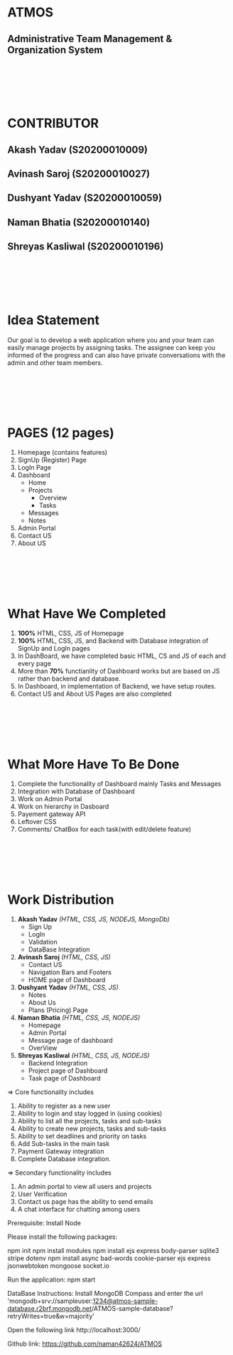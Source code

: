 
# ATMOS
## Administrative Team Management & Organization System

<p>&nbsp;</p>
<p>&nbsp;</p>
<p>&nbsp;</p>

# CONTRIBUTOR
## Akash Yadav (S20200010009)
## Avinash Saroj (S20200010027)
## Dushyant Yadav (S20200010059)
## Naman Bhatia (S20200010140)
## Shreyas Kasliwal (S20200010196)

<p>&nbsp;</p>
<p>&nbsp;</p>
<p>&nbsp;</p>

# Idea Statement
Our goal is to develop a web application where you and your team can easily manage projects by assigning tasks. The assignee can keep you informed of the progress and can also have private conversations with the admin and other team members.

<p>&nbsp;</p>
<p>&nbsp;</p>
<p>&nbsp;</p>

# PAGES (12 pages)
1. Homepage (contains features)
2. SignUp (Register) Page
3. LogIn Page
4. Dashboard
    - Home
    - Projects
        - Overview
        - Tasks
    - Messages
    - Notes
5. Admin Portal
6. Contact US
7. About US

<p>&nbsp;</p>
<p>&nbsp;</p>
<p>&nbsp;</p>

# What Have We Completed
1. **100%** HTML, CSS, JS of Homepage
2. **100%** HTML, CSS, JS, and Backend with Database integration of SignUp and LogIn pages
3. In DashBoard, we have completed basic HTML, CS and JS of each and every page
4. More than **70%** functianlity of Dashboard works but are based on JS rather than backend and database.
5. In Dashboard, in implementation of Backend, we have setup routes.
6. Contact US and About US Pages are also completed

<p>&nbsp;</p>
<p>&nbsp;</p>
<p>&nbsp;</p>

# What More Have To Be Done
1. Complete the functionality of Dashboard mainly Tasks and Messages
2. Integration with Database of Dashboard
3. Work on Admin Portal
4. Work on hierarchy in Dasboard
5. Payement gateway API
6. Leftover CSS
7. Comments/ ChatBox for each task(with edit/delete feature)


<p>&nbsp;</p>
<p>&nbsp;</p>
<p>&nbsp;</p>


# Work Distribution

1. **Akash Yadav** *(HTML, CSS, JS, NODEJS, MongoDb)*
    - Sign Up 
    - LogIn
    - Validation 
    - DataBase Integration
2. **Avinash Saroj** *(HTML, CSS, JS)*
    - Contact US
    - Navigation Bars and Footers
    - HOME page of Dashboard
3. **Dushyant Yadav** *(HTML, CSS, JS)*
    - Notes
    - About Us
    - Plans (Pricing) Page
4. **Naman Bhatia** *(HTML, CSS, JS, NODEJS)*
    - Homepage
    - Admin Portal
    - Message page of dashboard
    - OverView
5. **Shreyas Kasliwal** *(HTML, CSS, JS, NODEJS)*
    - Backend Integration
    - Project page of Dashboard
    - Task page of Dashboard

=> Core functionality includes
1. Ability to register as a new user
2. Ability to login and stay logged in (using cookies)
3. Ability to list all the projects, tasks and sub-tasks
4. Ability to create new projects, tasks and sub-tasks
5. Ability to set deadlines and priority on tasks
6. Add Sub-tasks in the main task
7. Payment Gateway integration
8. Complete Database integration.

=> Secondary functionality includes
1. An admin portal to view all users and projects
2. User Verification 
3. Contact us page has the ability to send emails
4. A chat interface for chatting among users


Prerequisite: Install Node

Please install the following packages:

npm init
npm install modules
npm install ejs express body-parser sqlite3 stripe dotenv
npm install async bad-words cookie-parser ejs express jsonwebtoken mongoose socket.io

Run the application:
npm start

DataBase Instructions:
Install MongoDB Compass and enter the url 'mongodb+srv://sampleuser:1234@atmos-sample-database.r2brf.mongodb.net/ATMOS-sample-database?retryWrites=true&w=majority'


Open the following link
http://localhost:3000/

Github link:  https://github.com/naman42624/ATMOS





    


